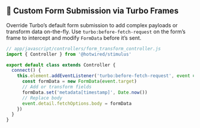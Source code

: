 ## 📝 Custom Form Submission via Turbo Frames
Override Turbo’s default form submission to add complex payloads or transform data on-the-fly. Use `turbo:before-fetch-request` on the form’s frame to intercept and modify `FormData` before it’s sent.

```javascript
// app/javascript/controllers/form_transform_controller.js
import { Controller } from '@hotwired/stimulus'

export default class extends Controller {
  connect() {
    this.element.addEventListener('turbo:before-fetch-request', event => {
      const formData = new FormData(event.target)
      // Add or transform fields
      formData.set('metadata[timestamp]', Date.now())
      // Replace body
      event.detail.fetchOptions.body = formData
    })
  }
}
```
